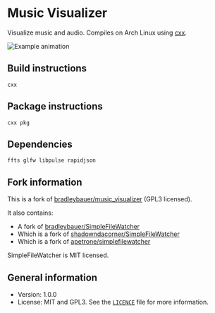 # Music Visualizer

Visualize music and audio. Compiles on Arch Linux using [cxx](https://github.com/xyproto/cxx).

![Example animation](img/anim.gif)

## Build instructions

    cxx

## Package instructions

    cxx pkg

## Dependencies

    ffts glfw libpulse rapidjson

## Fork information

This is a fork of [bradleybauer/music_visualizer](https://github.com/bradleybauer/music_visualizer) (GPL3 licensed).

It also contains:

* A fork of [bradleybauer/SimpleFileWatcher](https://github.com/bradleybauer/SimpleFileWatcher)
* Which is a fork of [shadowndacorner/SimpleFileWatcher](https://github.com/shadowndacorner/SimpleFileWatcher)
* Which is a fork of [apetrone/simplefilewatcher](https://github.com/apetrone/simplefilewatcher)

SimpleFileWatcher is MIT licensed.

## General information

* Version: 1.0.0
* License: MIT and GPL3. See the [`LICENCE`](LICENSE) file for more information.
